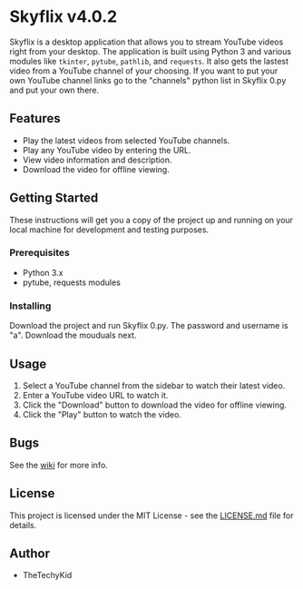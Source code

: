 # Skyflix v4.0.2

Skyflix is a desktop application that allows you to stream YouTube videos right from your desktop. The application is built using Python 3 and various modules like `tkinter`, `pytube`, `pathlib`, and `requests`. It also gets the lastest video from a YouTube channel of your choosing. If you want to put your own YouTube channel links go to the "channels" python list in Skyflix 0.py and put your own there.

## Features

* Play the latest videos from selected YouTube channels.
* Play any YouTube video by entering the URL.
* View video information and description.
* Download the video for offline viewing.

## Getting Started

These instructions will get you a copy of the project up and running on your local machine for development and testing purposes.

### Prerequisites

* Python 3.x
* pytube, requests modules

### Installing

Download the project and run Skyflix 0.py. The password and username is "a".
Download the mouduals next.

## Usage

1. Select a YouTube channel from the sidebar to watch their latest video.
2. Enter a YouTube video URL to watch it.
3. Click the "Download" button to download the video for offline viewing.
4. Click the "Play" button to watch the video.

## Bugs

See the [wiki](https://github.com/TheTechyKid/Skyflix-v4.0.2/wiki/Issues-On-Skyflix) for more info.

## License

This project is licensed under the MIT License - see the [LICENSE.md](https://github.com/TheTechyKid/Skyflix-v4.0.2/blob/main/LICENSE) file for details.

## Author

* TheTechyKid
